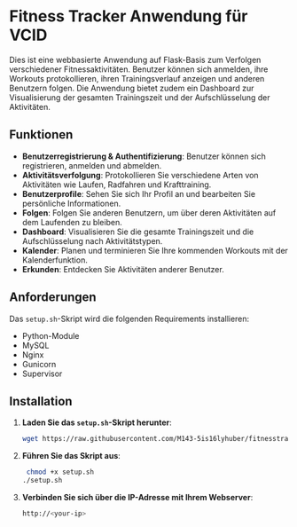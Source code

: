 # Fitness Tracker Anwendung für VCID

Dies ist eine webbasierte Anwendung auf Flask-Basis zum Verfolgen verschiedener Fitnessaktivitäten. Benutzer können sich anmelden, ihre Workouts protokollieren, ihren Trainingsverlauf anzeigen und anderen Benutzern folgen. Die Anwendung bietet zudem ein Dashboard zur Visualisierung der gesamten Trainingszeit und der Aufschlüsselung der Aktivitäten.

## Funktionen

- **Benutzerregistrierung & Authentifizierung**: Benutzer können sich registrieren, anmelden und abmelden.
- **Aktivitätsverfolgung**: Protokollieren Sie verschiedene Arten von Aktivitäten wie Laufen, Radfahren und Krafttraining.
- **Benutzerprofile**: Sehen Sie sich Ihr Profil an und bearbeiten Sie persönliche Informationen.
- **Folgen**: Folgen Sie anderen Benutzern, um über deren Aktivitäten auf dem Laufenden zu bleiben.
- **Dashboard**: Visualisieren Sie die gesamte Trainingszeit und die Aufschlüsselung nach Aktivitätstypen.
- **Kalender**: Planen und terminieren Sie Ihre kommenden Workouts mit der Kalenderfunktion.
- **Erkunden**: Entdecken Sie Aktivitäten anderer Benutzer.

## Anforderungen

Das `setup.sh`-Skript wird die folgenden Requirements installieren:

- Python-Module
- MySQL
- Nginx
- Gunicorn
- Supervisor

## Installation

1. **Laden Sie das `setup.sh`-Skript herunter**:

   ```bash
   wget https://raw.githubusercontent.com/M143-5is16lyhuber/fitnesstracker/master/setup.sh

2. **Führen Sie das Skript aus**:

   ```bash
    chmod +x setup.sh
   ./setup.sh

4. **Verbinden Sie sich über die IP-Adresse mit Ihrem Webserver**:

   ```bash
   http://<your-ip>
